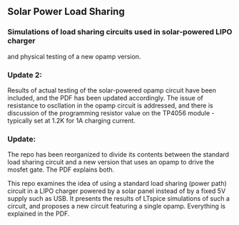 ## Solar Power Load Sharing

### Simulations of load sharing circuits used in solar-powered LIPO charger
and physical testing of a new opamp version.


### Update 2:

Results of actual testing of the solar-powered opamp circuit have been included,
and the PDF has been updated accordingly. The issue of resistance to oscllation
in the opamp circuit is addressed, and there is discussion of the programming
resistor value on the TP4056 module - typically set at 1.2K for 1A charging current.


### Update:

The repo has been reorganized to divide its contents between the standard
load sharing circuit and a new version that uses an opamp to drive the mosfet gate.
The PDF explains both.


This repo examines the idea of using a standard load sharing (power path) circuit
in a LIPO charger powered by a solar panel instead of by a fixed 5V supply such as USB.
It presents the results of LTspice simulations of such a circuit, and proposes a new
circuit featuring a single opamp.  Everything is explained in the PDF.


